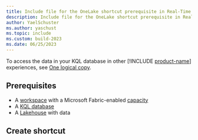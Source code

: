 ```yaml
---
title: Include file for the OneLake shortcut prerequisite in Real-Time Analytics
description: Include file for the OneLake shortcut prerequisite in Real-Time Analytics
author: YaelSchuster
ms.author: yaschust
ms.topic: include
ms.custom: build-2023
ms.date: 06/25/2023
---
```


To access the data in your KQL database in other [!INCLUDE [product-name](../../includes/product-name.md)] experiences, see [One logical copy](onelake-mirroring.md).

## Prerequisites

* A [workspace](../../get-started/create-workspaces.md) with a Microsoft Fabric-enabled [capacity](../../enterprise/licenses.md#capacity)
* A [KQL database](create-database.md)
* A [Lakehouse](../../data-engineering/create-lakehouse.md) with data

## Create shortcut
